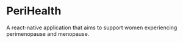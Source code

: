 # PeriHealth
A react-native application that aims to support women experiencing perimenopause and menopause.
